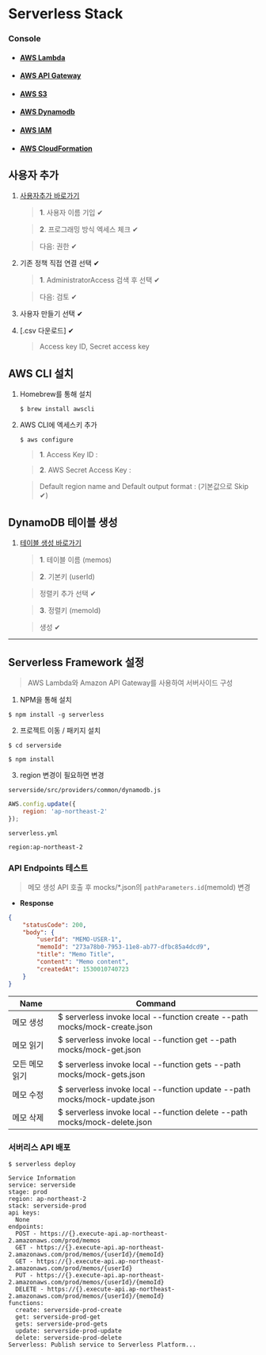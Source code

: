 # Serverless Stack

### Console

- #### [AWS Lambda](https://console.aws.amazon.com/lambda)

- #### [AWS API Gateway](https://console.aws.amazon.com/apigateway)

- #### [AWS S3](https://s3.console.aws.amazon.com/s3)

- #### [AWS Dynamodb](https://ap-northeast-2.console.aws.amazon.com/dynamodb)

- #### [AWS IAM](https://console.aws.amazon.com/iam)

- #### [AWS CloudFormation](https://console.aws.amazon.com/cloudformation)


## 사용자 추가

1. [사용자추가 바로가기](https://console.aws.amazon.com/iam/home#/users$new)
    > **1**. 사용자 이름 기입 ✔

    > **2**. 프로그래밍 방식 엑세스 체크 ✔

    > 다음: 권한 ✔

2. 기존 정책 직접 연결 선택 ✔
    > **1**. AdministratorAccess 검색 후 선택 ✔

    > 다음: 검토 ✔

3. 사용자 만들기 선택  ✔

4. [.csv 다운로드] ✔
    > Access key ID, Secret access key


## AWS CLI 설치

1. Homebrew를 통해 설치

    ```shell
    $ brew install awscli
    ```
2. AWS CLI에 엑세스키 추가

    ```shell
    $ aws configure
    ```

    > **1**. Access Key ID :

    > **2**. AWS Secret Access Key :
    
    > Default region name and Default output format : (기본값으로 Skip ✔)

## DynamoDB 테이블 생성

1. [테이블 생성 바로가기](https://ap-northeast-2.console.aws.amazon.com/dynamodb/home?region=ap-northeast-2#create-table:)
    > **1**. 테이블 이름 (memos)

    > **2**. 기본키 (userId)

    > 정렬키 추가 선택 ✔

    > **3**. 정렬키 (memoId)

    > 생성 ✔

---

## Serverless Framework 설정
> AWS Lambda와 Amazon API Gateway를 사용하여 서버사이드 구성

1. NPM을 통해 설치

```shell
$ npm install -g serverless
```

2. 프로젝트 이동 / 패키지 설치

```shell
$ cd serverside

$ npm install
```

3. region 변경이 필요하면 변경

`serverside/src/providers/common/dynamodb.js`

```javascript
AWS.config.update({ 
    region: 'ap-northeast-2'
});
```

`serverless.yml`
```
region:ap-northeast-2
```
### API Endpoints 테스트

> 메모 생성 API 호출 후 mocks/*.json의 `pathParameters.id`(memoId) 변경

- **Response**

```json
{
    "statusCode": 200,
    "body": {
        "userId": "MEMO-USER-1",
        "memoId": "273a78b0-7953-11e8-ab77-dfbc85a4dcd9",
        "title": "Memo Title",
        "content": "Memo content",
        "createdAt": 1530010740723
    }
}
```

| Name | Command |
| -------- | ------------ |
| 메모 생성 | $ serverless invoke local --function create --path mocks/mock-create.json |
| 메모 읽기 | $ serverless invoke local --function get --path mocks/mock-get.json |
| 모든 메모 읽기 | $ serverless invoke local --function gets --path mocks/mock-gets.json |
| 메모 수정 | $ serverless invoke local --function update --path mocks/mock-update.json |
| 메모 삭제 | $ serverless invoke local --function delete --path mocks/mock-delete.json |

### 서버리스 API 배포

```shell
$ serverless deploy
```

```shell
Service Information
service: serverside
stage: prod
region: ap-northeast-2
stack: serverside-prod
api keys:
  None
endpoints:
  POST - https://{}.execute-api.ap-northeast-2.amazonaws.com/prod/memos
  GET - https://{}.execute-api.ap-northeast-2.amazonaws.com/prod/memos/{userId}/{memoId}
  GET - https://{}.execute-api.ap-northeast-2.amazonaws.com/prod/memos/{userId}
  PUT - https://{}.execute-api.ap-northeast-2.amazonaws.com/prod/memos/{userId}/{memoId}
  DELETE - https://{}.execute-api.ap-northeast-2.amazonaws.com/prod/memos/{userId}/{memoId}
functions:
  create: serverside-prod-create
  get: serverside-prod-get
  gets: serverside-prod-gets
  update: serverside-prod-update
  delete: serverside-prod-delete
Serverless: Publish service to Serverless Platform...
```